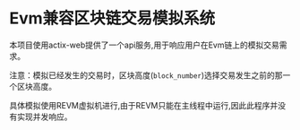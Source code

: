 # Evm兼容区块链交易模拟系统

本项目使用actix-web提供了一个api服务,用于响应用户在Evm链上的模拟交易需求。

注意：模拟已经发生的交易时，区块高度(`block_number`)选择交易发生之前的那一个区块高度。

具体模拟使用REVM虚拟机进行,由于REVM只能在主线程中运行,因此此程序并没有实现并发响应。
